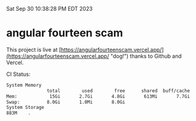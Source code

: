 Sat Sep 30 10:38:28 PM EDT 2023

# angular fourteen scam


This project is live at [https://angularfourteenscam.vercel.app/](https://angularfourteenscam.vercel.app/ "dog!") thanks to Github and Vercel.

CI Status: 

```bash
System Memory
               total        used        free      shared  buff/cache   available
Mem:            15Gi       2.7Gi       4.8Gi       613Mi       7.7Gi        11Gi
Swap:          8.0Gi       1.0Mi       8.0Gi
System Storage
883M	.
